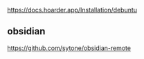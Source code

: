 https://docs.hoarder.app/Installation/debuntu

## obsidian

https://github.com/sytone/obsidian-remote